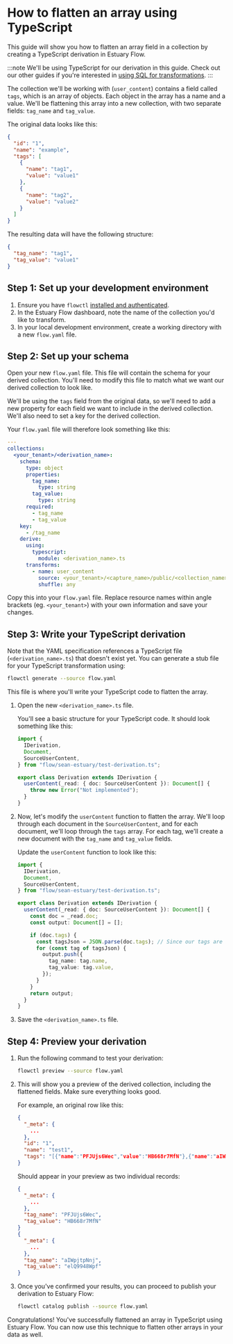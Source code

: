 # How to flatten an array using TypeScript

This guide will show you how to flatten an array field in a collection by creating a TypeScript derivation in Estuary Flow.

:::note
We'll be using TypeScript for our derivation in this guide. Check out our other guides if you're interested in [using SQL for transformations](./derivation_tutorial_sql.md).
:::

The collection we'll be working with (`user_content`) contains a field called `tags`, which is an array of objects. Each object in the array has a name and a value. We'll be flattening this array into a new collection, with two separate fields: `tag_name` and `tag_value`.

The original data looks like this:

```json
{
  "id": "1",
  "name": "example",
  "tags": [
    {
      "name": "tag1",
      "value": "value1"
    },
    {
      "name": "tag2",
      "value": "value2"
    }
  ]
}
```

The resulting data will have the following structure:

```json
{
  "tag_name": "tag1",
  "tag_value": "value1"
}
```

## Step 1: Set up your development environment

1. Ensure you have `flowctl` [installed and authenticated](/guides/get-started-with-flowctl).
2. In the Estuary Flow dashboard, note the name of the collection you'd like to transform.
3. In your local development environment, create a working directory with a new `flow.yaml` file.

## Step 2: Set up your schema

Open your new `flow.yaml` file. This file will contain the schema for your derived collection. You'll need to modify this file to match what we want our derived collection to look like.

We'll be using the `tags` field from the original data, so we'll need to add a new property for each field we want to include in the derived collection. We'll also need to set a key for the derived collection.

Your `flow.yaml` file will therefore look something like this:

```yaml
---
collections:
  <your_tenant>/<derivation_name>:
    schema:
      type: object
      properties:
        tag_name:
          type: string
        tag_value:
          type: string
      required:
        - tag_name
        - tag_value
    key:
      - /tag_name
    derive:
      using:
        typescript:
          module: <derivation_name>.ts
      transforms:
        - name: user_content
          source: <your_tenant>/<capture_name>/public/<collection_name>
          shuffle: any
```

Copy this into your `flow.yaml` file. Replace resource names within angle brackets (eg. `<your_tenant>`) with your own information and save your changes.

## Step 3: Write your TypeScript derivation

Note that the YAML specification references a TypeScript file (`<derivation_name>.ts`) that doesn't exist yet.
You can generate a stub file for your TypeScript transformation using:

```bash
flowctl generate --source flow.yaml
```

This file is where you'll write your TypeScript code to flatten the array.

1. Open the new `<derivation_name>.ts` file.

   You'll see a basic structure for your TypeScript code. It should look something like this:

   ```typescript
   import {
     IDerivation,
     Document,
     SourceUserContent,
   } from "flow/sean-estuary/test-derivation.ts";

   export class Derivation extends IDerivation {
     userContent(_read: { doc: SourceUserContent }): Document[] {
       throw new Error("Not implemented");
     }
   }
   ```

2. Now, let's modify the `userContent` function to flatten the array. We'll loop through each document in the `SourceUserContent`, and for each document, we'll loop through the `tags` array. For each tag, we'll create a new document with the `tag_name` and `tag_value` fields.

   Update the `userContent` function to look like this:

   ```typescript
   import {
     IDerivation,
     Document,
     SourceUserContent,
   } from "flow/sean-estuary/test-derivation.ts";

   export class Derivation extends IDerivation {
     userContent(_read: { doc: SourceUserContent }): Document[] {
       const doc = _read.doc;
       const output: Document[] = [];

       if (doc.tags) {
         const tagsJson = JSON.parse(doc.tags); // Since our tags are arriving as a string from Google Sheets
         for (const tag of tagsJson) {
           output.push({
             tag_name: tag.name,
             tag_value: tag.value,
           });
         }
       }
       return output;
     }
   }
   ```

3. Save the `<derivation_name>.ts` file.

## Step 4: Preview your derivation

1. Run the following command to test your derivation:

   ```bash
   flowctl preview --source flow.yaml
   ```

2. This will show you a preview of the derived collection, including the flattened fields. Make sure everything looks good.

   For example, an original row like this:

   ```json
   {
     "_meta": {
       ...
     },
     "id": "1",
     "name": "test1",
     "tags": "[{"name":"PFJUjs6Wec","value":"HB668r7MfN"},{"name":"aIWpjtpNnj","value":"elQ9948Wpf"}]"
   }
   ```

   Should appear in your preview as two individual records:

   ```json
   {
     "_meta": {
       ...
     },
     "tag_name": "PFJUjs6Wec",
     "tag_value": "HB668r7MfN"
   }
   {
     "_meta": {
       ...
     },
     "tag_name": "aIWpjtpNnj",
     "tag_value": "elQ9948Wpf"
   }
   ```

3. Once you've confirmed your results, you can proceed to publish your derivation to Estuary Flow:

   ```bash
   flowctl catalog publish --source flow.yaml
   ```

Congratulations! You've successfully flattened an array in TypeScript using Estuary Flow. You can now use this technique to flatten other arrays in your data as well.
